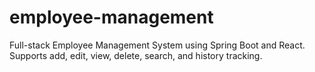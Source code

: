# employee-management
Full-stack Employee Management System using Spring Boot and React. Supports add, edit, view, delete, search, and history tracking.
